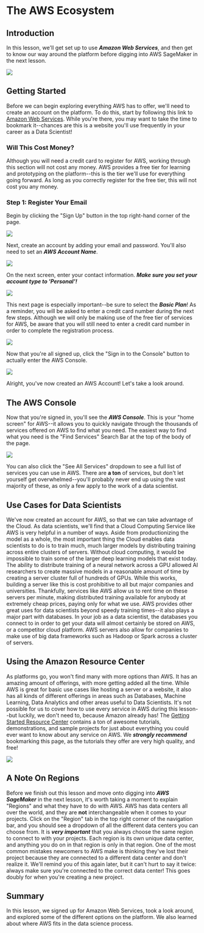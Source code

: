 
# The AWS Ecosystem

## Introduction

In this lesson, we'll get set up to use **_Amazon Web Services_**, and then get to know our way around the platform before digging into AWS SageMaker in the next lesson. 

<img src='images/awscloud.svg'>


## Getting Started

Before we can begin exploring everything AWS has to offer, we'll need to create an account on the platform. To do this, start by following this link to [Amazon Web Services](https://aws.amazon.com/). While you're there, you may want to take the time to bookmark it--chances are this is a website you'll use frequently in your career as a Data Scientist!

### Will This Cost Money?

Although you will need a credit card to register for AWS, working through this section will not cost any money. AWS provides a free tier for learning and prototyping on the platform--this is the tier we'll use for everything going forward. As long as you correctly register for the free tier, this will not cost you any money. 

### Step 1: Register Your Email

Begin by clicking the "Sign Up" button in the top right-hand corner of the page. 

<img src='images/aws-1.png'>

Next, create an account by adding your email and password.  You'll also need to set an **_AWS Account Name_**. 

<img src='images/aws-2.png'>

On the next screen, enter your contact information. **_Make sure you set your account type to 'Personal'!_** 

<img src='images/aws-3.png'>

This next page is especially important--be sure to select the **_Basic Plan_**!  As a reminder, you will be asked to enter a credit card number during the next few steps. Although we will only be making use of the free tier of services for AWS, be aware that you will still need to enter a credit card number in order to complete the registration process. 

<img src='images/aws-4.png'>

Now that you're all signed up, click the "Sign in to the Console" button to actually enter the AWS Console. 

<img src='images/aws-5.png'>

Alright, you've now created an AWS Account! Let's take a look around. 

## The AWS Console

Now that you're signed in, you'll see the **_AWS Console_**. This is your "home screen" for AWS--it allows you to quickly navigate through the thousands of services offered on AWS to find what you need. The easiest way to find what you need is the "Find Services" Search Bar at the top of the body of the page. 

<img src='images/aws-6.png'>

You can also click the "See All Services" dropdown to see a full list of services you can use in AWS. There are **a ton** of services, but don't let yourself get overwhelmed--you'll probably never end up using the vast majority of these, as only a few apply to the work of a data scientist. 

## Use Cases for Data Scientists

We've now created an account for AWS, so that we can take advantage of the Cloud. As data scientists, we'll find that a Cloud Computing Service like AWS is very helpful in a number of ways. Aside from productionizing the model as a whole, the most important thing the Cloud enables data scientists to do is to train much, much larger models by distributing training across entire clusters of servers. Without cloud computing, it would be impossible to train some of the larger deep learning models that exist today. The ability to distribute training of a neural network across a GPU allowed AI researchers to create massive models in a reasonable amount of time by creating a server cluster full of hundreds of GPUs. While this works, building a server like this is cost prohibitive to all but major companies and universities. Thankfully, services like AWS allow us to rent time on these servers per minute, making distributed training available for anybody at extremely cheap prices, paying only for what we use. AWS provides other great uses for data scientists beyond speedy training times--it also plays a major part with databases. In your job as a data scientist, the databases you connect to in order to get your data will almost certainly be stored on AWS, or a competitor cloud platform. AWS servers also allow for companies to make use of big data frameworks such as Hadoop or Spark across a cluster of servers. 

## Using the Amazon Resource Center

As platforms go, you won't find many with more options than AWS. It has an amazing amount of offerings, with more getting added all the time. While AWS is great for basic use cases like hosting a server or a website, it also has all kinds of different offerings in areas such as Databases, Machine Learning, Data Analytics and other areas useful to Data Scientists. It's not possible for us to cover how to use every service in AWS during this lesson--but luckily, we don't need to, because Amazon already has! The [Getting Started Resource Center](https://aws.amazon.com/getting-started/) contains a ton of awesome tutorials, demonstrations, and sample projects for just about everything you could ever want to know about any service on AWS. We **_strongly recommend_** bookmarking this page, as the tutorials they offer are very high quality, and free!

<img src='images/aws-7.png'>


## A Note On Regions

Before we finish out this lesson and move onto digging into **_AWS SageMaker_** in the next lesson, it's worth taking a moment to explain "Regions" and what they have to do with AWS. AWS has data centers all over the world, and they are **not** interchangeable when it comes to your projects. Click on the "Region" tab in the top right corner of the navigation bar, and you should see a dropdown of all the different data centers you can choose from. It is **_very important_** that you always choose the same region to connect to with your projects. Each region is its own unique data center, and anything you do on in that region is only in that region. One of the most common mistakes newcomers to AWS make is thinking they've lost their project because they are connected to a different data center and don't realize it. We'll remind you of this again later, but it can't hurt to say it twice: always make sure you're connected to the correct data center! This goes doubly for when you're creating a new project. 

## Summary

In this lesson, we signed up for Amazon Web Services, took a look around, and explored some of the different options on the platform. We also learned about where AWS fits in the data science process. 
